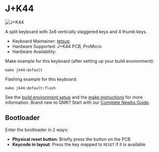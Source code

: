 # J+K44

![J+K44](https://)

A split keyboard with 3x6 vertically staggered keys and 4 thumb keys.

* Keyboard Maintainer: [tetsup](https://github.com/tetsup)
* Hardware Supported: J+K44 PCB, ProMicro
* Hardware Availability: 

Make example for this keyboard (after setting up your build environment):

    make jk44:default

Flashing example for this keyboard:

    make jk44:default:flash

See the [build environment setup](https://docs.qmk.fm/#/getting_started_build_tools) and the [make instructions](https://docs.qmk.fm/#/getting_started_make_guide) for more information. Brand new to QMK? Start with our [Complete Newbs Guide](https://docs.qmk.fm/#/newbs).

## Bootloader

Enter the bootloader in 2 ways:

* **Physical reset button**: Briefly press the button on the PCB
* **Keycode in layout**: Press the key mapped to `RESET` if it is available
